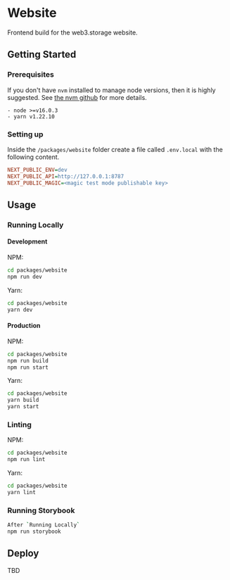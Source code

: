 # Website

Frontend build for the web3.storage website.

## Getting Started

### Prerequisites

If you don't have `nvm` installed to manage node versions, then it is highly suggested. See [the nvm github](https://github.com/creationix/nvm) for more details.

```
- node >=v16.0.3
- yarn v1.22.10
```

### Setting up

Inside the `/packages/website` folder create a file called `.env.local` with the following content.

```ini
NEXT_PUBLIC_ENV=dev
NEXT_PUBLIC_API=http://127.0.0.1:8787
NEXT_PUBLIC_MAGIC=<magic test mode publishable key>
```


## Usage

### Running Locally


#### Development
NPM:
```bash
cd packages/website
npm run dev
```

Yarn: 
```bash
cd packages/website
yarn dev
```

#### Production
NPM:
```bash
cd packages/website
npm run build
npm run start
```

Yarn: 
```bash
cd packages/website
yarn build
yarn start
```

### Linting
NPM:
```bash
cd packages/website
npm run lint
```

Yarn: 
```bash
cd packages/website
yarn lint
```

### Running Storybook

```bash
After `Running Locally`
npm run storybook
```

## Deploy

TBD
